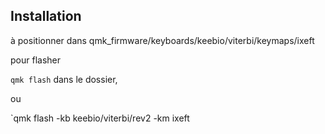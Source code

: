 ## Installation

à positionner dans qmk_firmware/keyboards/keebio/viterbi/keymaps/ixeft

pour flasher 

`qmk flash` dans le dossier,

ou

`qmk flash -kb keebio/viterbi/rev2 -km ixeft
